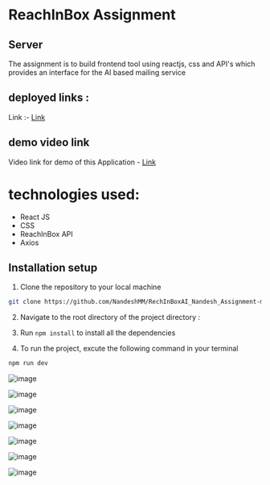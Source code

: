# ReachInBox Assignment

## Server
The assignment is to build frontend tool using reactjs, css and API's which provides an interface for the AI based mailing service


## deployed links :
Link :- [Link](https://reach-inbox-assignment.vercel.app/)

## demo video link
Video link for demo of this Application - [Link](https://www.loom.com/share/51a86498fb774c6ba1602c0a2625cebe?sid=bf5e9f0d-23f8-4d54-a89b-b0d3d3412c35)



# technologies used:
- React JS
- CSS
- ReachInBox API
- Axios

## Installation setup
1. Clone the repository to your local machine
```bash
git clone https://github.com/NandeshMM/RechInBoxAI_Nandesh_Assignment-main
```
2. Navigate to the root directory of the project directory :

3. Run `npm install` to install all the dependencies

5. To run the project, excute the following command in your terminal
```bash
npm run dev
```

![image](https://github.com/user-attachments/assets/e0b4936d-1968-4efc-bba4-4aaede79f049)

![image](https://github.com/user-attachments/assets/b1fdab41-32b2-4d24-aef4-b22ccbc6cd75)

![image](https://github.com/user-attachments/assets/a2428748-d977-48a7-8c01-d1bd058c2ea8)

![image](https://github.com/user-attachments/assets/302ae818-4426-4690-a1b2-7a0eca72c533)

![image](https://github.com/user-attachments/assets/9520a5d3-2668-4739-a9ba-7eb7b60c6a58)

![image](https://github.com/user-attachments/assets/3c44a53e-b5d1-419c-8022-f5f02a2c297c)

![image](https://github.com/user-attachments/assets/bb78e65c-b650-49d3-a408-ba5c8817d623)


